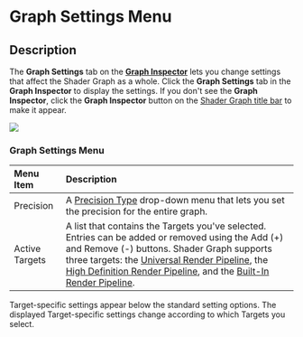 # Graph Settings Menu

## Description

The **Graph Settings** tab on the **[Graph Inspector](Internal-Inspector.md)** lets you change settings that affect the Shader Graph as a whole. Click the **Graph Settings** tab in the **Graph Inspector** to display the settings. If you don't see the **Graph Inspector**, click the **Graph Inspector** button on the [Shader Graph title bar](Shader-Graph-Window.md) to make it appear.

![](images/GraphSettings_Menu.png)

### Graph Settings Menu

| Menu Item | Description |
|:----------|:------------|
| Precision | A [Precision Type](Precision-Types.md) drop-down menu that lets you set the precision for the entire graph. |
| Active Targets | A list that contains the Targets you've selected. Entries can be added or removed using the Add (+) and Remove (-) buttons. Shader Graph supports three targets: the [Universal Render Pipeline](https://docs.unity3d.com/Packages/com.unity.render-pipelines.universal@12.0/manual/index.html), the [High Definition Render Pipeline](https://docs.unity3d.com/Packages/com.unity.render-pipelines.high-definition@12.0/manual/index.html), and the [Built-In Render Pipeline](https://docs.unity3d.com/2020.3/Documentation/Manual/render-pipelines.html). |

Target-specific settings appear below the standard setting options. The displayed Target-specific settings change according to which Targets you select.
